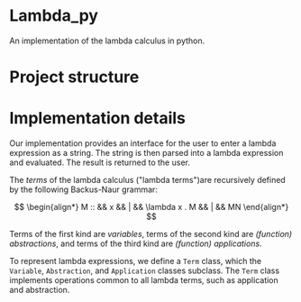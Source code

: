 # Lambda_py

An implementation of the lambda calculus in python.

# Project structure

# Implementation details

Our implementation provides an interface for the user to enter a lambda expression as a string.
The string is then parsed into a lambda expression and evaluated.
The result is returned to the user.

The _terms_ of the lambda calculus ("lambda terms")are recursively defined by the following Backus-Naur grammar:

$$
\begin{align*}
M :: &&  x && | && \lambda x . M && | && MN
\end{align*}
$$

Terms of the first kind are _variables_, terms of the second kind are _(function) abstractions_, and terms of the third kind are _(function) applications_.

To represent lambda expressions, we define a `Term` class, which the `Variable`, `Abstraction`, and `Application` classes subclass.
The `Term` class implements operations common to all lambda terms, such as application and abstraction.
